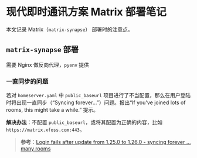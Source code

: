 # 现代即时通讯方案 Matrix 部署笔记


本文记录 Matrix（`matrix-synapse`） 部署时的注意点。


## `matrix-synapse` 部署


需要 Nginx 做反向代理，`pyenv` 提供


### 一直同步的问题


若对 `homeserver.yaml` 中 `public_baseurl` 项目进行了不当配置，那么在用户登陆时将出现一直同步（“Syncing forever...”）问题。报出“If you've joined lots of rooms, this might take a while.” 提示。


**解决办法**：不配置 `public_baseurl`，或将其配置为正确的内容，比如 `https://matrix.xfoss.com:443`。

> **参考**：[Login fails after update from 1.25.0 to 1.26.0 - syncing forever ... many rooms](https://github.com/matrix-org/synapse/issues/9264#issuecomment-770475990)
